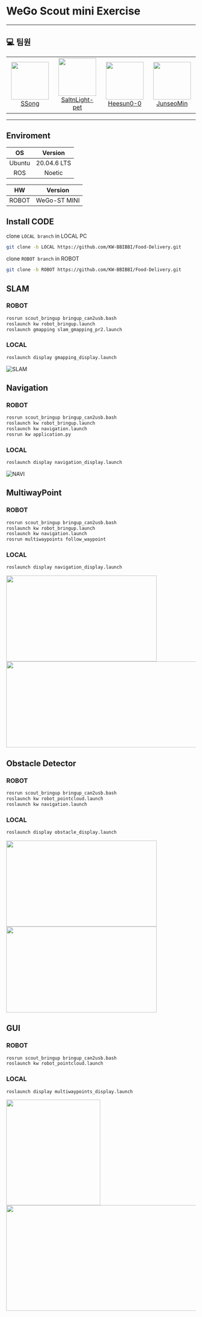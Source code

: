 # WeGo Scout mini Exercise
---
## 💻 팀원
<table>
    <tr height="150px">
        <td align="center" width="130px">
            <a href="https://github.com/syw2045"><img height="100px" width="100px" src="https://avatars.githubusercontent.com/u/81313733?v=4"></a>
            <br/>
            <a href="https://github.com/syw2045">SSong</a>
        </td>
        <td align="center" width="130px">
            <a href="[https://github.com/SaltnLight-pet"><img height="100px" width="100px" src="https://avatars.githubusercontent.com/u/142612336?v=4"></a>
            <br/>
            <a href="https://github.com/SaltnLight-pet">SaltnLight-pet</a>
        <td align="center" width="130px">
            <a href="https://github.com/Heesun0-0"><img height="100px" width="100px" src="https://avatars.githubusercontent.com/u/125299969?v=4"/></a>
            <br/>
            <a href="https://github.com/Heesun0-0">Heesun0-0</a>
        <td align="center" width="130px">
            <a href="https://github.com/JunseoMin"><img height="100px" width="100px" src="https://avatars.githubusercontent.com/u/114414158?v=4"/></a>
            <br/>
            <a href="https://github.com/JunseoMin">JunseoMin</a>
        </td>
    </tr>
</table>

--- 

## Enviroment

|OS|Version|
|:---:|:---:|
|Ubuntu|20.04.6 LTS|
|ROS|Noetic|


|HW|Version|
|:---:|:---:|
|ROBOT|WeGo-ST MINI|

## Install CODE
clone `LOCAL branch` in LOCAL PC
```bash
git clone -b LOCAL https://github.com/KW-BBIBBI/Food-Delivery.git
```

clone `ROBOT branch` in ROBOT
```bash
git clone -b ROBOT https://github.com/KW-BBIBBI/Food-Delivery.git
```

## SLAM
### ROBOT
```bash
rosrun scout_bringup bringup_can2usb.bash
roslaunch kw robot_bringup.launch
roslaunch gmapping slam_gmapping_pr2.launch
```
### LOCAL
```bash
roslaunch display gmapping_display.launch
```
![SLAM](https://github.com/KW-BBIBBI/Food-Delivery/assets/81313733/500b42f8-92b0-400b-b0bc-ee13bc765c50)


## Navigation
### ROBOT
```bash
rosrun scout_bringup bringup_can2usb.bash
roslaunch kw robot_bringup.launch
roslaunch kw navigation.launch
rosrun kw application.py
```
### LOCAL
```bash
roslaunch display navigation_display.launch
```

![NAVI](https://github.com/KW-BBIBBI/Food-Delivery/assets/81313733/f256cf20-8b09-485f-92d6-59bc07a8c44a)

## MultiwayPoint

### ROBOT
```bash
rosrun scout_bringup bringup_can2usb.bash
roslaunch kw robot_bringup.launch
roslaunch kw navigation.launch
rosrun multiwaypoints follow_waypoint
```

### LOCAL
```bash
roslaunch display navigation_display.launch
```

<p align="left"><img src="https://github.com/KW-BBIBBI/Food-Delivery/assets/125299969/0978ba11-3dcf-4232-9b1d-62c020fd68d2" height="228" width="400">    <img src="https://github.com/KW-BBIBBI/Food-Delivery/assets/81313733/76d2d5d2-0305-4f02-ab34-566cc73b73fd" height="228" width="600""></p>

## Obstacle Detector
### ROBOT
```bash
rosrun scout_bringup bringup_can2usb.bash
roslaunch kw robot_pointcloud.launch
roslaunch kw navigation.launch

```
### LOCAL
```bash
roslaunch display obstacle_display.launch
```
<p align="left"><img src="https://github.com/KW-BBIBBI/Food-Delivery/assets/142612336/0542322d-380d-4b8e-bd4e-b532506050e0" height="228" width="400">    <img src="https://github.com/KW-BBIBBI/Food-Delivery/assets/142612336/bca0b58e-2e9c-45a8-ba10-6707451cf0f9" height="228" width="400""></p>

## GUI
### ROBOT
```bash
rosrun scout_bringup bringup_can2usb.bash
roslaunch kw robot_pointcloud.launch
```
### LOCAL
```bash
roslaunch display multiwaypoints_display.launch
```

<p align="left"><img src="https://github.com/KW-BBIBBI/Food-Delivery/assets/81313733/e885ac1a-6e22-49e3-82bb-04008456b80c" height="280" width="250">    <img src="https://github.com/KW-BBIBBI/Food-Delivery/assets/81313733/f45d03d5-b8ae-4936-8335-7e987cc19754" height="280" width="550""></p>



